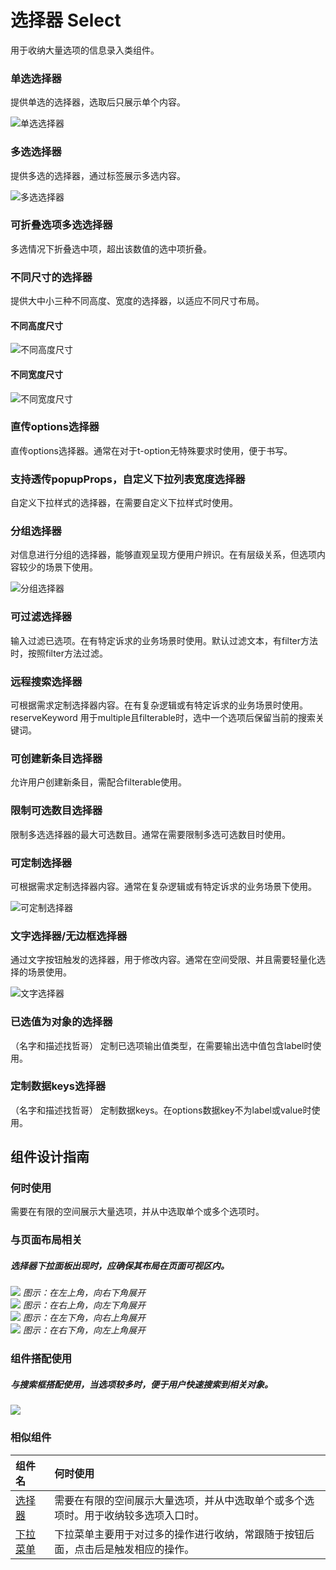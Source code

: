# 选择器 Select

用于收纳大量选项的信息录入类组件。







### 单选选择器

提供单选的选择器，选取后只展示单个内容。

![单选选择器](https://tdesign.gtimg.com/site/design/images/单选选择器-1851283.jpg)


### 多选选择器

提供多选的选择器，通过标签展示多选内容。

![多选选择器](https://tdesign.gtimg.com/site/design/images/多选选择器-1851290.jpg)

### 可折叠选项多选选择器

多选情况下折叠选中项，超出该数值的选中项折叠。
### 不同尺寸的选择器
提供大中小三种不同高度、宽度的选择器，以适应不同尺寸布局。

#### 不同高度尺寸

![不同高度尺寸](https://tdesign.gtimg.com/site/design/images/不同高度尺寸-1851323.jpg)


#### 不同宽度尺寸

![不同宽度尺寸](https://tdesign.gtimg.com/site/design/images/不同宽度尺寸-1851330.jpg)


### 直传options选择器
直传options选择器。通常在对于t-option无特殊要求时使用，便于书写。

### 支持透传popupProps，自定义下拉列表宽度选择器
自定义下拉样式的选择器，在需要自定义下拉样式时使用。

### 分组选择器

对信息进行分组的选择器，能够直观呈现方便用户辨识。在有层级关系，但选项内容较少的场景下使用。

![分组选择器](https://tdesign.gtimg.com/site/design/images/分组选择器-1851297.jpg)

### 可过滤选择器
输入过滤已选项。在有特定诉求的业务场景时使用。默认过滤文本，有filter方法时，按照filter方法过滤。

### 远程搜索选择器
可根据需求定制选择器内容。在有复杂逻辑或有特定诉求的业务场景时使用。reserveKeyword 用于multiple且filterable时，选中一个选项后保留当前的搜索关键词。

### 可创建新条目选择器
允许用户创建新条目，需配合filterable使用。

### 限制可选数目选择器

限制多选选择器的最大可选数目。通常在需要限制多选可选数目时使用。

### 可定制选择器

可根据需求定制选择器内容。通常在复杂逻辑或有特定诉求的业务场景下使用。

![可定制选择器](https://tdesign.gtimg.com/site/design/images/可定制选择器-1851304.jpg)



### 文字选择器/无边框选择器

通过文字按钮触发的选择器，用于修改内容。通常在空间受限、并且需要轻量化选择的场景使用。

![文字选择器](https://tdesign.gtimg.com/site/design/images/文字选择器-1851312.jpg)

### 已选值为对象的选择器
（名字和描述找哲哥）
定制已选项输出值类型，在需要输出选中值包含label时使用。

### 定制数据keys选择器
（名字和描述找哲哥）
定制数据keys。在options数据key不为label或value时使用。




## 组件设计指南




### 何时使用

需要在有限的空间展示大量选项，并从中选取单个或多个选项时。

### 与页面布局相关
##### 选择器下拉面板出现时，应确保其布局在页面可视区内。

<div class="legend">
  <div class="item">
    <img src="https://oteam-tdesign-1258344706.cos.ap-guangzhou.myqcloud.com/site/design/selecter_1.png"/>
    <em>图示：在左上角，向右下角展开</em>
  </div>

  <div class="item">
    <img src="https://oteam-tdesign-1258344706.cos.ap-guangzhou.myqcloud.com/site/design/selecter_2.png"/>
    <em>图示：在右上角，向左下角展开</em>
  </div>

  <div class="item">
    <img src="https://oteam-tdesign-1258344706.cos.ap-guangzhou.myqcloud.com/site/design/selecter_3.png"/>
    <em>图示：在左下角，向右上角展开</em>
  </div>

  <div class="item">
    <img src="https://oteam-tdesign-1258344706.cos.ap-guangzhou.myqcloud.com/site/design/selecter_4.png"/>
    <em>图示：在右下角，向左上角展开</em>
  </div>
</div>


### 组件搭配使用

##### 与搜索框搭配使用，当选项较多时，便于用户快速搜索到相关对象。
<div class="legend">
  <div class="item">
    <img src="https://oteam-tdesign-1258344706.cos.ap-guangzhou.myqcloud.com/site/design/%E9%80%89%E6%8B%A9%E5%99%A8-------5@2x.png" />
  </div>

  <div class="item"></div>
</div>



### 相似组件

| 组件名   | 何时使用                                                     |
| :------- | :----------------------------------------------------------- |
| [选择器](./select)   | 需要在有限的空间展示大量选项，并从中选取单个或多个选项时。用于收纳较多选项入口时。 |
| [下拉菜单](./dropdown) | 下拉菜单主要用于对过多的操作进行收纳，常跟随于按钮后面，点击后是触发相应的操作。 |

